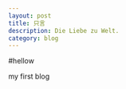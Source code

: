```yaml
---
layout: post
title: 只言
description: Die Liebe zu Welt.
category: blog
---
```


#hellow   



my first blog




[Mukosame]:    http://sun035.github.io  "Mukosame"
